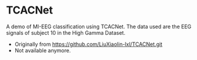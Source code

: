 # TCACNet
A demo of MI-EEG classification using TCACNet. The data used are the EEG signals of subject 10 in the High Gamma Dataset.

* Originally from https://github.com/LiuXiaolin-lxl/TCACNet.git
* Not available anymore.